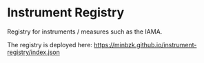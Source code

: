 # Instrument Registry
Registry for instruments / measures such as the IAMA.

The registry is deployed here: https://minbzk.github.io/instrument-registry/index.json
